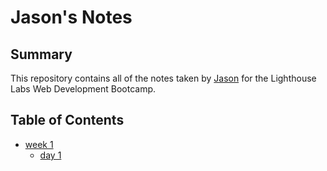 # Jason's Notes

## Summary 

This repository contains all of the notes taken by [Jason](https://github.com/zeipar/) for the Lighthouse Labs Web Development Bootcamp.


## Table of Contents
* [week 1](/Week_1)
  * [day 1](/Week_1/Day_1)
